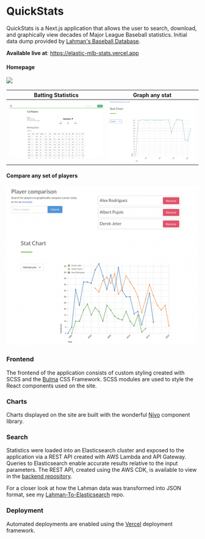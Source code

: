 # QuickStats

QuickStats is a Next.js application that allows the user to search, download, and graphically view decades of Major League Baseball statistics. Initial data dump provided by [Lahman's Baseball Database](http://www.seanlahman.com/baseball-archive/statistics/).

**Available live at**: https://elastic-mlb-stats.vercel.app

#### Homepage

<p float="left">
  <img src="screenshots/home.png" width="600" />
</p>

|          Batting Statistics           |            Graph any stat             |
| :-----------------------------------: | :-----------------------------------: |
| ![](screenshots/cal-ripken-stats.png) | ![](screenshots/cal-ripken-graph.png) |

#### Compare any set of players

<p float="left">
  <img src="screenshots/compare.png" width="600" />
</p>

### Frontend

The frontend of the application consists of custom styling created with SCSS and the [Bulma](https://bulma.io) CSS Framework. SCSS modules are used to style the React components used on the site.

### Charts

Charts displayed on the site are built with the wonderful [Nivo](https://nivo.rocks) component library.

### Search

Statistics were loaded into an Elasticsearch cluster and exposed to the application via a REST API created with AWS Lambda and API Gateway. Queries to Elasticsearch enable accurate results relative to the input parameters. The REST API, created using the AWS CDK, is available to view in the [backend repository](https://github.com/billycastelli/MLB-Stats-cdk).

For a closer look at how the Lahman data was transformed into JSON format, see my [Lahman-To-Elasticsearch](https://github.com/billycastelli/Lahman-to-Elasticsearch) repo.

### Deployment

Automated deployments are enabled using the [Vercel](https://vercel.com/) deployment framework.
